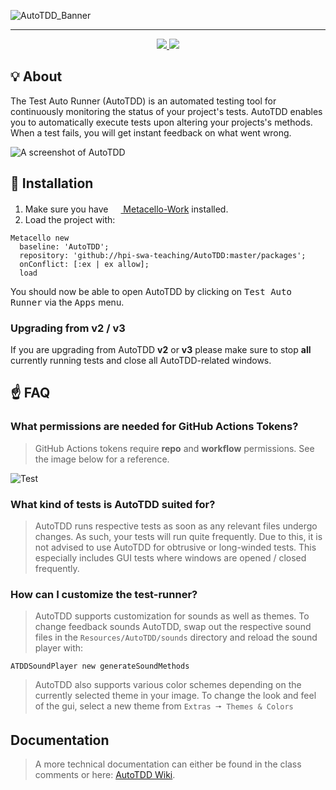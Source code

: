 ![AutoTDD_Banner](https://user-images.githubusercontent.com/58258541/126001012-dac234d9-e242-4ac0-86d1-0b227f237321.png)

---

<p align="center">
  <a href="https://github.com/hpi-swa-teaching/AutoTDD/actions">
    <img src="https://github.com/hpi-swa-teaching/AutoTDD/workflows/CI/badge.svg?branch=dev" />
  </a>
  <a href="https://coveralls.io/github/hpi-swa-teaching/AutoTDD?branch=dev">
    <img src="https://coveralls.io/repos/github/hpi-swa-teaching/AutoTDD/badge.svg?branch=dev" />
  </a>
</p>

## 💡 About

The Test Auto Runner (AutoTDD) is an automated testing tool for continuously monitoring the status of your project's tests. AutoTDD enables you to automatically execute tests upon altering your projects's methods. When a test fails, you will get instant feedback on what went wrong.

![A screenshot of AutoTDD](https://i.imgur.com/EuCCRDX.png)

## 💾 Installation
  
1. Make sure you have [<img src="https://squeak.de/static/img/favicon.png" width="16" height="16"> Metacello-Work](https://github.com/Metacello/metacello) installed.
2. Load the project with:

```smalltalk
Metacello new
  baseline: 'AutoTDD';
  repository: 'github://hpi-swa-teaching/AutoTDD:master/packages';
  onConflict: [:ex | ex allow];
  load
```

You should now be able to open AutoTDD by clicking on <kbd>Test Auto Runner</kbd> via the <kbd>Apps</kbd> menu.

### Upgrading from v2 / v3

If you are upgrading from AutoTDD **v2** or **v3** please make sure to stop **all** currently running tests and close all AutoTDD-related windows.

## ☝️ FAQ

### What permissions are needed for GitHub Actions Tokens?

> GitHub Actions tokens require **repo** and **workflow** permissions. See the image below for a reference.

![Test](https://user-images.githubusercontent.com/38653851/126034965-364d8e97-7de5-47a1-a42c-4ee5a62f73f1.png)

### What kind of tests is AutoTDD suited for?

> AutoTDD runs respective tests as soon as any relevant files undergo changes. As such, your tests will run quite frequently. Due to this, it is not advised to use AutoTDD for obtrusive or long-winded tests. This especially includes GUI tests where windows are opened / closed frequently.

### How can I customize the test-runner?

> AutoTDD supports customization for sounds as well as themes. To change feedback sounds AutoTDD, swap out the respective sound files in the `Resources/AutoTDD/sounds` directory and reload the sound player with:

```smalltalk
ATDDSoundPlayer new generateSoundMethods
```

> AutoTDD also supports various color schemes depending on the currently selected theme in your image. To change the look and feel of the gui, select a new theme from `Extras 🠖 Themes & Colors`


## Documentation

> A more technical documentation can either be found in the class comments or here: [AutoTDD Wiki](https://github.com/hpi-swa-teaching/AutoTDD/wiki).
